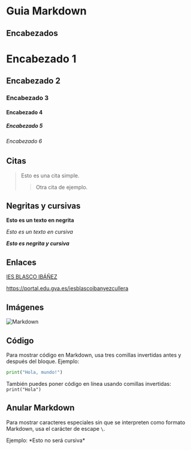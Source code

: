 # Guia Markdown

## Encabezados
# Encabezado 1
## Encabezado 2
### Encabezado 3
#### Encabezado 4
##### Encabezado 5
###### Encabezado 6

## Citas
  > Esto es una cita simple.
  >> Otra cita de ejemplo.

## Negritas y cursivas

**Esto es un texto en negrita**

*Esto es un texto en cursiva*

***Esto es negrita y cursiva***

## Enlaces
[IES BLASCO IBÁÑEZ](https://aules.edu.gva.es "IES BLASCO IBÁÑEZ")

<https://portal.edu.gva.es/iesblascoibanyezcullera>

## Imágenes
![Markdown](https://portal.edu.gva.es/iesblascoibanyezcullera/wp-content/uploads/sites/912/2023/04/logo.jpg)

## Código

Para mostrar código en Markdown, usa tres comillas invertidas antes y después del bloque. Ejemplo:
```python
print("Hola, mundo!")
```

También puedes poner código en línea usando comillas invertidas: `print("Hola")`

## Anular Markdown

Para mostrar caracteres especiales sin que se interpreten como formato Markdown, usa el carácter de escape `\`.

Ejemplo: \*Esto no será cursiva\*
